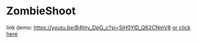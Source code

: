 # ZombieShoot
link demo: https://youtu.be/B4hty_DpG_c?si=5iH0YlD_Q62CNmV8
[or click here](https://youtu.be/B4hty_DpG_c?si=5iH0YlD_Q62CNmV8)
